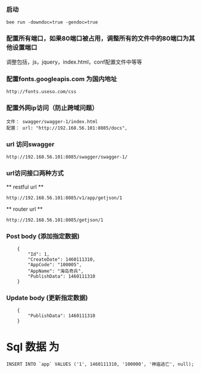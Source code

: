 ### 启动 
~~~
bee run -downdoc=true -gendoc=true
~~~


### 配置所有端口，如果80端口被占用，调整所有的文件中的80端口为其他设置端口
  调整包括，js，jquery，index.html，conf配置文件中等等


### 配置fonts.googleapis.com 为国内地址
~~~
http://fonts.useso.com/css
~~~


### 配置外网ip访问（防止跨域问题）
~~~
文件： swagger/swagger-1/index.html
配置： url: "http://192.168.56.101:8085/docs",
~~~

### url 访问swagger
~~~
http://192.168.56.101:8085/swagger/swagger-1/
~~~

### url访问接口两种方式 
** restful url **
~~~
http://192.168.56.101:8085/v1/app/getjson/1
~~~
** router url **
~~~
http://192.168.56.101:8085/getjson/1
~~~


### Post body (添加指定数据)
~~~
    {
        "Id": 1,
        "CreateDate": 1460111310,
        "AppCode": "100005",
        "AppName": "海岛奇兵",
        "PublishData": 1460111310 
    }
~~~
### Update body (更新指定数据)
~~~
    {
        "PublishData": 1460111310
    }
~~~

# Sql 数据 为 
    INSERT INTO `app` VALUES ('1', 1460111310, '100000', '神庙逃亡', null);

